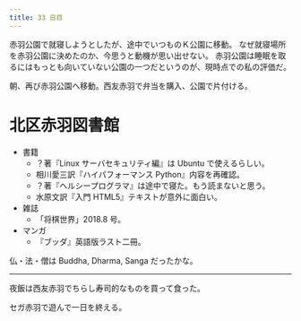 ```yaml
---
title: 33 日目
---
```


赤羽公園で就寝しようとしたが、途中でいつものＫ公園に移動。
なぜ就寝場所を赤羽公園に決めたのか、今思うと動機が思い出せない。
赤羽公園は睡眠を取るにはもっとも向いていない公園の一つだというのが、現時点での私の評価だ。

朝、再び赤羽公園へ移動。西友赤羽で弁当を購入、公園で片付ける。

# 北区赤羽図書館

* 書籍
  * ？著『Linux サーバセキュリティ編』は Ubuntu で使えるらしい。
  * 相川愛三訳『ハイパフォーマンス Python』内容を再確認。
  * ？著『ヘルシープログラマ』は途中で寝た。もう読まないと思う。
  * 水原文訳『入門 HTML5』テキストが意外に面白い。
* 雑誌
  * 「将棋世界」2018.8 号。
* マンガ
  * 『ブッダ』英語版ラスト二冊。

仏・法・僧は Buddha, Dharma, Sanga だったかな。

---
夜飯は西友赤羽でちらし寿司的なものを買って食った。

セガ赤羽で遊んで一日を終える。
